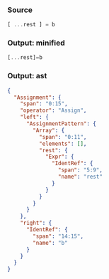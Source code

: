 ### Source
```js parse:expr
[ ...rest ] = b
```

### Output: minified
```js
[...rest]=b
```

### Output: ast
```json
{
  "Assignment": {
    "span": "0:15",
    "operator": "Assign",
    "left": {
      "AssignmentPattern": {
        "Array": {
          "span": "0:11",
          "elements": [],
          "rest": {
            "Expr": {
              "IdentRef": {
                "span": "5:9",
                "name": "rest"
              }
            }
          }
        }
      }
    },
    "right": {
      "IdentRef": {
        "span": "14:15",
        "name": "b"
      }
    }
  }
}
```
